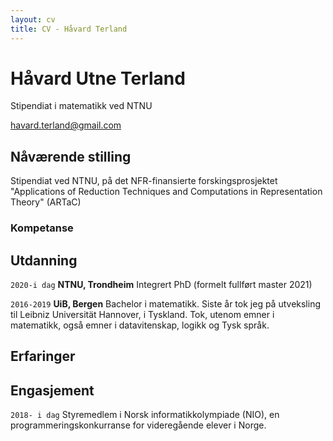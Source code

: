 ```yaml
---
layout: cv
title: CV - Håvard Terland
---
```

# Håvard Utne Terland
Stipendiat i matematikk ved NTNU

<div id="webaddress">
<a href="havard.terland@gmail.com">havard.terland@gmail.com</a>
</div>


## Nåværende stilling

Stipendiat ved NTNU, på det NFR-finansierte forskingsprosjektet "Applications of Reduction Techniques and Computations in Representation Theory" (ARTaC)

### Kompetanse




## Utdanning

`2020-i dag`
__NTNU, Trondheim__
Integrert PhD (formelt fullført master 2021)

`2016-2019`
__UiB, Bergen__
Bachelor i matematikk. Siste år tok jeg på utveksling til Leibniz Universität Hannover, i Tyskland. Tok, utenom emner i matematikk, også emner i datavitenskap, logikk og Tysk språk.

## Erfaringer


## Engasjement

`2018- i dag`
Styremedlem i Norsk informatikkolympiade (NIO), en programmeringskonkurranse for videregående elever i Norge.




<!-- ### Footer

Last updated: May 2013 -->


